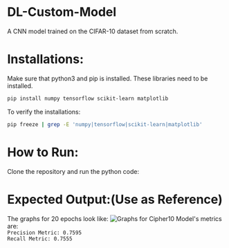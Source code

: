 # DL-Custom-Model
A CNN model trained on the CIFAR-10 dataset from scratch.

# Installations:
Make sure that python3 and pip is installed. These libraries need to be installed.
```bash
pip install numpy tensorflow scikit-learn matplotlib
```
To verify the installations:
```bash
pip freeze | grep -E 'numpy|tensorflow|scikit-learn|matplotlib'
```

# How to Run:
Clone the repository and run the python code:


# Expected Output:(Use as Reference)
The graphs for 20 epochs look like:
![Graphs for Cipher10](https://github.com/user-attachments/assets/c0eccc5b-dc37-4c2d-9ac2-f0a20e7184f6)
Model's metrics are:<br>
`Precision Metric: 0.7595`<br>
`Recall Metric: 0.7555`
